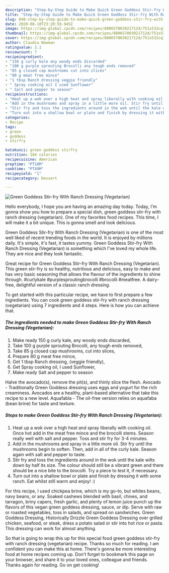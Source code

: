 ```yaml
---
description: "Step-by-Step Guide to Make Quick Green Goddess Stir-fry With Ranch Dressing (Vegetarian)"
title: "Step-by-Step Guide to Make Quick Green Goddess Stir-fry With Ranch Dressing (Vegetarian)"
slug: 848-step-by-step-guide-to-make-quick-green-goddess-stir-fry-with-ranch-dressing-vegetarian
date: 2020-08-10T23:20:59.945Z
image: https://img-global.cpcdn.com/recipes/880657803021712d/751x532cq70/green-goddess-stir-fry-with-ranch-dressing-vegetarian-recipe-main-photo.jpg
thumbnail: https://img-global.cpcdn.com/recipes/880657803021712d/751x532cq70/green-goddess-stir-fry-with-ranch-dressing-vegetarian-recipe-main-photo.jpg
cover: https://img-global.cpcdn.com/recipes/880657803021712d/751x532cq70/green-goddess-stir-fry-with-ranch-dressing-vegetarian-recipe-main-photo.jpg
author: Claudia Newman
ratingvalue: 3.1
reviewcount: 7
recipeingredient:
- "150 g curly kale any woody ends discarded"
- "100 g purple sprouting Brocolli any tough ends removed"
- "85 g closed cap mushrooms cut into slices"
- "80 g meat free mince"
- "1 tbsp Ranch dressing veggie friendly"
- " Spray cooking oil I used Sunflower"
- " Salt and pepper to season"
recipeinstructions:
- "Heat up a wok over a high heat and spray liberally with cooking oil. Once hot add in the meat free mince and the brocolli stems. Season really well with salt and pepper. Toss and stir fry for 3-4 minutes."
- "Add in the mushrooms and spray in a little more oil. Stir fry until the mushrooms begin to soften. Then, add in all of the curly kale. Season again with salt and pepper to taste."
- "Stir fry and toss the ingredients around in the wok until the kale wilts down by half its size. The colour should still be a vibrant green and there should be a nice bite to the brocolli. Try a piece to test it, if necessary."
- "Turn out into a shallow bowl or plate and finish by dressing it with some ranch. Eat whilst still warm and enjoy! :)"
categories:
- Recipe
tags:
- green
- goddess
- stirfry

katakunci: green goddess stirfry 
nutrition: 184 calories
recipecuisine: American
preptime: "PT18M"
cooktime: "PT49M"
recipeyield: "1"
recipecategory: Dessert

---
```



![Green Goddess Stir-fry With Ranch Dressing (Vegetarian)](https://img-global.cpcdn.com/recipes/880657803021712d/751x532cq70/green-goddess-stir-fry-with-ranch-dressing-vegetarian-recipe-main-photo.jpg)

Hello everybody, I hope you are having an amazing day today. Today, I'm gonna show you how to prepare a special dish, green goddess stir-fry with ranch dressing (vegetarian). One of my favorites food recipes. This time, I will make it a bit unique. This is gonna smell and look delicious.

Green Goddess Stir-fry With Ranch Dressing (Vegetarian) is one of the most well liked of recent trending foods in the world. It is enjoyed by millions daily. It's simple, it's fast, it tastes yummy. Green Goddess Stir-fry With Ranch Dressing (Vegetarian) is something which I've loved my whole life. They are nice and they look fantastic.

Great recipe for Green Goddess Stir-fry With Ranch Dressing (Vegetarian). This green stir-fry is so healthy, nutritious and delicious, easy to make and has very basic seasoning that allows the flavour of the ingredients to shine through. #curlykale #purplesproutingbrocolli #brocolli #meatfree. A dairy-free, delightful version of a classic ranch dressing.


To get started with this particular recipe, we have to first prepare a few ingredients. You can cook green goddess stir-fry with ranch dressing (vegetarian) using 7 ingredients and 4 steps. Here is how you can achieve that.

<!--inarticleads1-->

##### The ingredients needed to make Green Goddess Stir-fry With Ranch Dressing (Vegetarian):

1. Make ready 150 g curly kale, any woody ends discarded,
1. Take 100 g purple sprouting Brocolli, any tough ends removed,
1. Take 85 g closed cap mushrooms, cut into slices,
1. Prepare 80 g meat free mince,
1. Get 1 tbsp Ranch dressing, (veggie friendly),
1. Get  Spray cooking oil, I used Sunflower,
1. Make ready  Salt and pepper to season


Halve the avocado(s), remove the pit(s), and thinly slice the flesh. Avocado - Traditionally Green Goddess dressing uses eggs and yogurt for the rich creaminess. Avocados are a healthy, plant-based alternative that take this recipe to a new level. Aquafabla - The oil-free version relies on aquafaba (bean brine) for taste and texture. 

<!--inarticleads2-->

##### Steps to make Green Goddess Stir-fry With Ranch Dressing (Vegetarian):

1. Heat up a wok over a high heat and spray liberally with cooking oil. Once hot add in the meat free mince and the brocolli stems. Season really well with salt and pepper. Toss and stir fry for 3-4 minutes.
1. Add in the mushrooms and spray in a little more oil. Stir fry until the mushrooms begin to soften. Then, add in all of the curly kale. Season again with salt and pepper to taste.
1. Stir fry and toss the ingredients around in the wok until the kale wilts down by half its size. The colour should still be a vibrant green and there should be a nice bite to the brocolli. Try a piece to test it, if necessary.
1. Turn out into a shallow bowl or plate and finish by dressing it with some ranch. Eat whilst still warm and enjoy! :)


For this recipe, I used chickpea brine, which is my go-to, but whites beans, navy beans, or any. Soaked cashews blended with basil, chives, and tarragon, briny capers, fresh garlic, and plenty of lemon juice punch up the flavors of this vegan green goddess dressing, sauce, or dip. Serve with raw or roasted vegetables, toss in salads, and spread on sandwiches. Green Goddess Dressing, Historically Drizzle Green Goddess Dressing over grilled chicken, seafood, or steak, dress a potato salad or stir into hot rice or pasta. This dressing can work for almost anything. 

So that is going to wrap this up for this special food green goddess stir-fry with ranch dressing (vegetarian) recipe. Thanks so much for reading. I am confident you can make this at home. There's gonna be more interesting food at home recipes coming up. Don't forget to bookmark this page on your browser, and share it to your loved ones, colleague and friends. Thanks again for reading. Go on get cooking!
